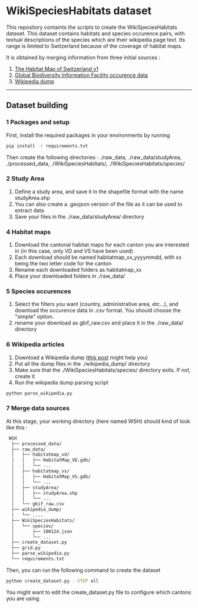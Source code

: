 # WikiSpeciesHabitats dataset
This repository containts the scripts to create the WikiSpeciesHabitats dataset. 
This dataset contains habitats and species occurence pairs, with textual descriptions of the species which are their wikipedia page text. 
Its range is limited to Switzerland because of the coverage of habitat maps.


It is obtained by merging information from three initial sources :
1. [The Habitat Map of Switzerland v1](https://www.envidat.ch/dataset/habitat-map-of-switzerland)
2. [Global Biodiversity Information Facility occurence data](https://www.gbif.org/en/occurrence/search?occurrence_status=present&q=)
3. [Wikipedia dump](https://en.wikipedia.org/wiki/Wikipedia:Database_download)


---

## Dataset building

### 1 Packages and setup

First, install the required packages in your environments by running

```Bash
pip install -r requirements.txt
```
Then create the following directories : ./raw_data, ./raw_data/studyArea, ./processed_data, ./WikiSpeciesHabitats/, ./WikiSpeciesHabitats/species/
### 2 Study Area

1. Define a study area, and save it in the shapefile format with the name studyArea.shp
2. You can also create a .geojson version of the file as it can be used to extract data
3. Save your files in the ./raw_data/studyArea/ directory

### 4 Habitat maps
1. Download the cantonal habitat maps for each canton you are interested in (in this case, only VD and VS have been used)
2. Each download should be named habitatmap_xx_yyyymmdd, with xx being the two letter code for the canton
3. Rename each downloaded folders as habitatmap_xx
4. Place your downloaded folders in ./raw_data/

### 5 Species occurences
1. Select the filters you want (country, administrative area, etc...), and download the occurence data in .csv format. You should choose the "simple" option.
2. rename your download as gbif_raw.csv and place it in the ./raw_data/ directory

### 6 Wikipedia articles
1. Download a Wikipedia dump ([this post](https://towardsdatascience.com/wikipedia-data-science-working-with-the-worlds-largest-encyclopedia-c08efbac5f5c) might help you)
2. Put all the dump files in the ./wikipedia_dump/ directory
3. Make sure that the ./WikiSpeciesHabitats/species/ directory exits. If not, create it
4. Run the wikipedia dump parsing script 
```Bash
python parse_wikipedia.py
```
### 7 Merge data sources
At this stage, your working directory (here named WSH) should kind of look like this :
```bash
 WSH
  ├── processed_data/
  ├── raw_data/
  │   ├── habitatmap_vd/
  │   │   ├── HabitatMap_VD.gdb/
  │   │   └── ...
  │   ├── habitatmap_vs/
  │   │   ├── HabitatMap_VS.gdb/
  │   │   └── ...
  │   ├── studyArea/
  │   │   ├── studyArea.shp
  │   │   └── ...
  │   └── gbif_raw.csv
  ├── wikipedia_dump/
  │   └── ....
  ├── WikiSpeciesHabitats/
  │   └── species/
  │       ├── 100124.json
  │       └── ...
  ├── create_dataset.py
  ├── grid.py
  ├── parse_wikipedia.py
  └── requirements.txt
```
Then, you can run the following command to create the dataset

```bash
python create_dataset.py --STEP all
```
You might want to edit the create_dataset.py file to configure which cantons you are using.

